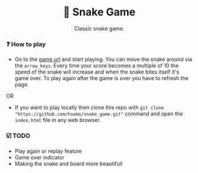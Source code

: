 <h1 align="center"> 🐍 Snake Game</h1>
<p align="center">Classic snake game.</p>

### ❓ How to play
- Go to the [game url](https://snake-hsemo.w3spaces.com) and start playing. You can move the snake around
via the `arrow_keys`. Every time your score becomes a multiple of 10 the
speed of the snake will increase and when the snake bites itself it's
game over. To play again after the game is over you have to refresh the page.

OR

- If you want to play locally then clone this repo with `git clone "https://github.com/hsemo/snake_game.git"`
command and open the `index.html` file in any web browser.

### ☑️ TODO
- Play again or replay feature
- Game over indicator
- Making the snake and board more beautifull
